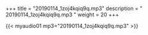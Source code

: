 +++
title = "20190114_1zoj4kqiq9q.mp3"
description = " 20190114_1zoj4kqiq9q.mp3 "
weight = 20
+++

{{< myaudio01 mp3="20190114_1zoj4kqiq9q.mp3" >}}

